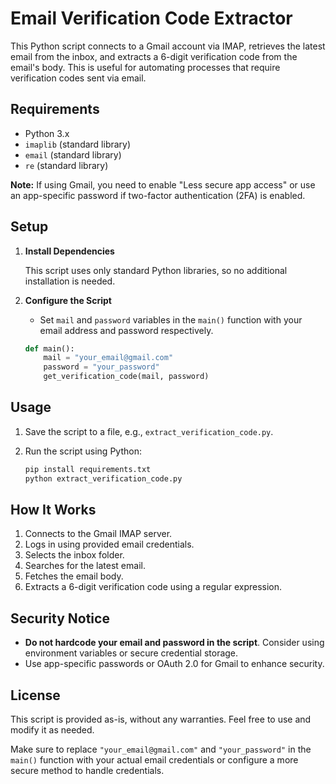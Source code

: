 # Email Verification Code Extractor

This Python script connects to a Gmail account via IMAP, retrieves the latest email from the inbox, and extracts a 6-digit verification code from the email's body. This is useful for automating processes that require verification codes sent via email.

## Requirements

- Python 3.x
- `imaplib` (standard library)
- `email` (standard library)
- `re` (standard library)

**Note:** If using Gmail, you need to enable "Less secure app access" or use an app-specific password if two-factor authentication (2FA) is enabled.

## Setup

1. **Install Dependencies**

   This script uses only standard Python libraries, so no additional installation is needed.

2. **Configure the Script**

   - Set `mail` and `password` variables in the `main()` function with your email address and password respectively.

   ```python
   def main():
       mail = "your_email@gmail.com"
       password = "your_password"
       get_verification_code(mail, password)
   ```

## Usage

1. Save the script to a file, e.g., `extract_verification_code.py`.
2. Run the script using Python:

   ```bash
   pip install requirements.txt
   python extract_verification_code.py
   ```

## How It Works

1. Connects to the Gmail IMAP server.
2. Logs in using provided email credentials.
3. Selects the inbox folder.
4. Searches for the latest email.
5. Fetches the email body.
6. Extracts a 6-digit verification code using a regular expression.

## Security Notice

- **Do not hardcode your email and password in the script**. Consider using environment variables or secure credential storage.
- Use app-specific passwords or OAuth 2.0 for Gmail to enhance security.

## License

This script is provided as-is, without any warranties. Feel free to use and modify it as needed.


Make sure to replace `"your_email@gmail.com"` and `"your_password"` in the `main()` function with your actual email credentials or configure a more secure method to handle credentials.